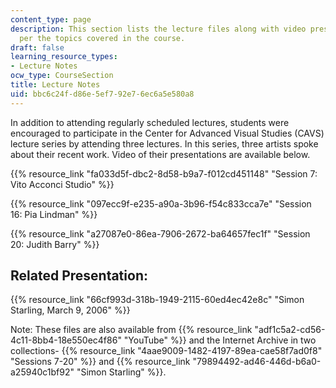 ```yaml
---
content_type: page
description: This section lists the lecture files along with video presentations as
  per the topics covered in the course.
draft: false
learning_resource_types:
- Lecture Notes
ocw_type: CourseSection
title: Lecture Notes
uid: bbc6c24f-d86e-5ef7-92e7-6ec6a5e580a8
---
```

In addition to attending regularly scheduled lectures, students were encouraged to participate in the Center for Advanced Visual Studies (CAVS) lecture series by attending three lectures. In this series, three artists spoke about their recent work. Video of their presentations are available below.

{{% resource_link "fa033d5f-dbc2-8d58-b9a7-f012cd451148" "Session 7: Vito Acconci Studio" %}}

{{% resource_link "097ecc9f-e235-a90a-3b96-f54c833cca7e" "Session 16: Pia Lindman" %}}

{{% resource_link "a27087e0-86ea-7906-2672-ba64657fec1f" "Session 20: Judith Barry" %}}

## Related Presentation:

{{% resource_link "66cf993d-318b-1949-2115-60ed4ec42e8c" "Simon Starling, March 9, 2006" %}}

Note: These files are also available from {{% resource_link "adf1c5a2-cd56-4c11-8bb4-18e550ec4f86" "YouTube" %}} and the Internet Archive in two collections- {{% resource_link "4aae9009-1482-4197-89ea-cae58f7ad0f8" "Sessions 7-20" %}} and {{% resource_link "79894492-ad46-446d-b6a0-a25940c1bf92" "Simon Starling" %}}.